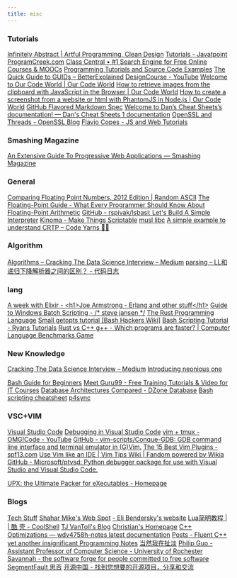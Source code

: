 ```yaml
---
title: misc
---
```

<H3 LAST_MODIFIED="1563227913">Tutorials</H3>

<a href="http://blog.erezsh.com/">Infinitely Abstract | Artful Programming, Clean Design</a>
<a href="https://www.javatpoint.com/">Tutorials - Javatpoint</a>
<a href="https://www.programcreek.com/">ProgramCreek.com</a>
<a href="https://www.class-central.com/">Class Central • #1 Search Engine for Free Online Courses &amp; MOOCs</a>
<a href="http://www.java2s.com/">Programming Tutorials and Source Code Examples</a>
<a href="https://betterexplained.com/articles/the-quick-guide-to-guids/">The Quick Guide to GUIDs – BetterExplained</a>
<a href="https://www.youtube.com/user/DesignCourse/playlists">DesignCourse - YouTube</a>
<a href="http://ourcodeworld.com/">Welcome to Our Code World | Our Code World</a>
<a href="http://ourcodeworld.com/articles/read/491/how-to-retrieve-images-from-the-clipboard-with-javascript-in-the-browser">How to retrieve images from the clipboard with JavaScript in the Browser | Our Code World</a>
<a href="http://ourcodeworld.com/articles/read/339/how-to-create-a-screenshot-from-a-website-or-html-with-phantomjs-in-node-js">How to create a screenshot from a website or html with PhantomJS in Node.js | Our Code World</a>
<a href="https://github.github.com/gfm/">GitHub Flavored Markdown Spec</a>
<a href="https://cheat.readthedocs.io/en/latest/index.html">Welcome to Dan’s Cheat Sheets’s documentation! — Dan&#39;s Cheat Sheets 1 documentation</a>
<a href="https://www.openssl.org/blog/blog/2017/02/21/threads/">OpenSSL and Threads - OpenSSL Blog</a>
<a href="https://flaviocopes.com/">Flavio Copes - JS and Web Tutorials</a>
<H3 LAST_MODIFIED="1562794450">Smashing Magazine</H3>

<a href="https://www.smashingmagazine.com/2018/11/guide-pwa-progressive-web-applications/">An Extensive Guide To Progressive Web Applications — Smashing Magazine</a>

<H3 LAST_MODIFIED="1562794450">General</H3>

<a href="https://randomascii.wordpress.com/2012/02/25/comparing-floating-point-numbers-2012-edition/">Comparing Floating Point Numbers, 2012 Edition | Random ASCII</a>
<a href="https://floating-point-gui.de/">The Floating-Point Guide - What Every Programmer Should Know About Floating-Point Arithmetic</a>
<a href="https://github.com/rspivak/lsbasi">GitHub - rspivak/lsbasi: Let&#39;s Build A Simple Interpreter</a>
<a href="http://kinoma.com/">Kinoma - Make Things Scriptable</a>
<a href="http://www.musl-libc.org/">musl libc</a>
<a href="https://codeyarns.com/2015/07/09/how-to-understand-crtp/">A simple example to understand CRTP – Code Yarns 👨‍💻</a>

<H3 LAST_MODIFIED="1562794450">Algorithm</H3>

<a href="https://medium.com/cracking-the-data-science-interview/tagged/algorithms">Algorithms – Cracking The Data Science Interview – Medium</a>
<a href="https://codeday.me/bug/20170723/44417.html">parsing – LL和递归下降解析器之间的区别？ - 代码日志</a>

<H3 LAST_MODIFIED="1562794450">lang</H3>

<a href="https://joearms.github.io/published/2013-05-31-a-week-with-elixir.html">A week with Elixir - &lt;h1&gt;Joe Armstrong - Erlang and other stuff&lt;/h1&gt;</a>
<a href="http://steve-jansen.github.io/guides/windows-batch-scripting/">Guide to Windows Batch Scripting - /* steve jansen */</a>
<a href="https://www.rust-lang.org/en-US/index.html">The Rust Programming Language</a>
<a href="http://wiki.bash-hackers.org/howto/getopts_tutorial">Small getopts tutorial [Bash Hackers Wiki]</a>
<a href="https://ryanstutorials.net/bash-scripting-tutorial/">Bash Scripting Tutorial - Ryans Tutorials</a>
<a href="https://benchmarksgame-team.pages.debian.net/benchmarksgame/faster/rust-gpp.html">Rust vs C++ g++ - Which programs are faster? | Computer Language Benchmarks Game</a>

<H3 LAST_MODIFIED="1562794450">New Knowledge</H3>

<a href="https://medium.com/cracking-the-data-science-interview">Cracking The Data Science Interview – Medium</a>
<a href="https://www.neonious.com/">Introducing neonious one</a>

<a href="https://www.tldp.org/LDP/Bash-Beginners-Guide/html/">Bash Guide for Beginners</a>
<a href="https://www.guru99.com/">Meet Guru99 - Free Training Tutorials &amp; Video for IT Courses</a>
<a href="https://dzone.com/articles/hadoop-vs-database-vs-cloud-dwh">Database Architectures Compared - DZone Database</a>
<a href="https://devhints.io/bash">Bash scripting cheatsheet</a>
<a href="http://bergamot2.simba.ad:8085/download/BULDSSEN-CEN000005GCC000447327-JOB/build_logs/BULDSSEN-CEN000005GCC000447327-JOB-94.log">p4sync</a>

<H3 LAST_MODIFIED="1562794450">VSC+VIM</H3>

<a href="https://code.visualstudio.com/docs/?dv=win">Visual Studio Code</a>
<a href="https://code.visualstudio.com/docs/editor/debugging">Debugging in Visual Studio Code</a>
<a href="https://www.youtube.com/watch?v=5r6yzFEXajQ">vim + tmux - OMG!Code - YouTube</a>
<a href="https://github.com/vim-scripts/Conque-GDB">GitHub - vim-scripts/Conque-GDB: GDB command line interface and terminal emulator in (G)Vim.</a>
<a href="http://spf13.com/post/the-15-best-vim-plugins">The 15 Best Vim Plugins - spf13.com</a>
<a href="http://vim.wikia.com/wiki/Use_Vim_like_an_IDE">Use Vim like an IDE | Vim Tips Wiki | Fandom powered by Wikia</a>
<a href="https://github.com/Microsoft/ptvsd/">GitHub - Microsoft/ptvsd: Python debugger package for use with Visual Studio and Visual Studio Code.</a>

<a href="https://upx.github.io/">UPX: the Ultimate Packer for eXecutables - Homepage</a>
<H3 LAST_MODIFIED="1562794450">Blogs</H3>

<a href="http://www.zytrax.com/tech/">Tech Stuff</a>
<a href="https://shaharmike.com/">Shahar Mike&#39;s Web Spot</a>
<a href="https://eli.thegreenplace.net/pages/about">- Eli Bendersky&#39;s website</a>
<a href="https://coolshell.cn/articles/10739.html">Lua简明教程 | | 酷 壳 - CoolShell</a>
<a href="https://www.tjvantoll.com/">TJ VanToll&#39;s Blog</a>
<a href="http://www.ch-werner.de/">Christian&#39;s Homepage</a>
<a href="http://wdv4758h-notes.readthedocs.io/zh_TW/latest/cpp/optimizations.html">C++ Optimizations — wdv4758h-notes latest documentation</a>
<a href="https://www.fluentcpp.com/posts/">Posts - Fluent C++</a>
<a href="http://www.ntu.edu.sg/home/ehchua/programming/index.html">yet another insignificant Programming Notes</a>
<a href="http://www.yinwang.org/">当然我在扯淡</a>
<a href="http://www.pgbovine.net/index.html">Philip Guo - Assistant Professor of Computer Science - University of Rochester</a>
<a href="http://savannah.nongnu.org/">Savannah - the software forge for people committed to free software</a>
<a href="https://segmentfault.com/">SegmentFault 思否</a>
<a href="https://www.oschina.net/">开源中国 - 找到您想要的开源项目，分享和交流</a>
